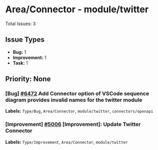 # Area/Connector - module/twitter

Total Issues: 3

## Issue Types

- **Bug:** 1
- **Improvement:** 1
- **Task:** 1

## Priority: None

### [Bug] [#6472](https://github.com/ballerina-platform/ballerina-library/issues/6472) Add Connector option of VSCode sequence diagram provides invalid names for the twitter module
**Labels:** `Type/Bug`, `Area/Connector`, `module/twitter`, `connectors/openapi`

### [Improvement] [#5006](https://github.com/ballerina-platform/ballerina-library/issues/5006) [Improvement]: Update Twitter Connector
**Labels:** `Type/Improvement`, `Area/Connector`, `module/twitter`

